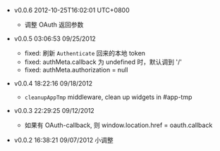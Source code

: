 * v0.0.6 2012-10-25T16:02:01 UTC+0800
  * 调整 OAuth 返回参数

* v0.0.5 03:06:53 09/25/2012
  * fixed: 刷新 `Authenticate` 回来的本地 token
  * fixed: authMeta.callback 为 undefined 时，默认调到 '/'
  * fixed: authMeta.authorization = null

* v0.0.4 18:22:16 09/18/2012
  + `cleanupAppTmp` middleware, clean up widgets in #app-tmp

* v0.0.3 22:29:25 09/12/2012
  + 如果有 OAuth-callback, 则 window.location.href = oauth.callback

* v0.0.2 16:38:21 09/07/2012
  小调整
